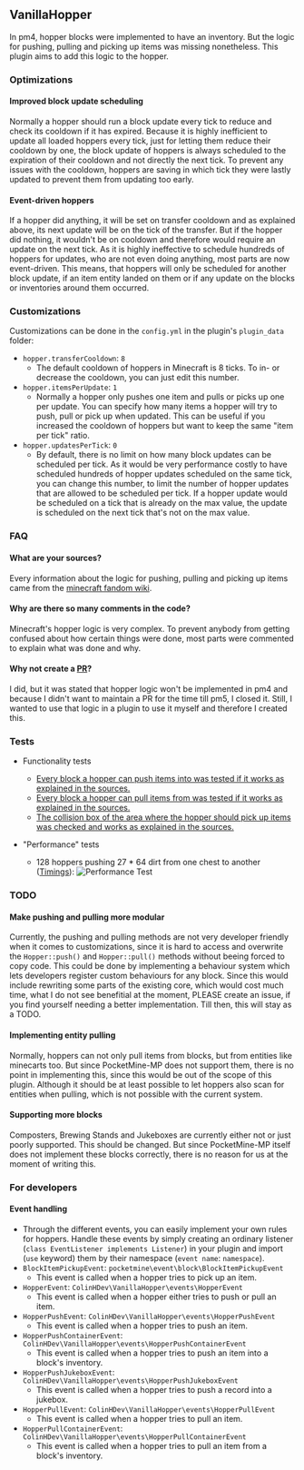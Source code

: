 ## VanillaHopper
In pm4, hopper blocks were implemented to have an inventory. But the logic for pushing, pulling and picking up items was missing nonetheless.
This plugin aims to add this logic to the hopper.

### Optimizations
#### Improved block update scheduling
Normally a hopper should run a block update every tick to reduce and check its cooldown if it has expired.
Because it is highly inefficient to update all loaded hoppers every tick, just for letting them reduce their cooldown by one, the block update of hoppers is always scheduled to the expiration of their cooldown and not directly the next tick.
To prevent any issues with the cooldown, hoppers are saving in which tick they were lastly updated to prevent them from updating too early.

#### Event-driven hoppers
If a hopper did anything, it will be set on transfer cooldown and as explained above, its next update will be on the tick of the transfer. But if the hopper did nothing, it wouldn't be on cooldown and therefore would require an update on the next tick.
As it is highly ineffective to schedule hundreds of hoppers for updates, who are not even doing anything, most parts are now event-driven.
This means, that hoppers will only be scheduled for another block update, if an item entity landed on them or if any update on the blocks or inventories around them occurred. 

### Customizations
Customizations can be done in the `config.yml` in the plugin's `plugin_data` folder:
- `hopper.transferCooldown`: `8`
  - The default cooldown of hoppers in Minecraft is 8 ticks. To in- or decrease the cooldown, you can just edit this number.
- `hopper.itemsPerUpdate`: `1`
  - Normally a hopper only pushes one item and pulls or picks up one per update. You can specify how many items a hopper will try to push, pull or pick up when updated.
    This can be useful if you increased the cooldown of hoppers but want to keep the same "item per tick" ratio.
- `hopper.updatesPerTick`: `0`
  - By default, there is no limit on how many block updates can be scheduled per tick.
    As it would be very performance costly to have scheduled hundreds of hopper updates scheduled on the same tick, you can change this number, to limit the number of hopper updates that are allowed to be scheduled per tick.
    If a hopper update would be scheduled on a tick that is already on the max value, the update is scheduled on the next tick that's not on the max value.

### FAQ
#### What are your sources?
Every information about the logic for pushing, pulling and picking up items came from the [minecraft fandom wiki](https://minecraft.fandom.com/wiki/Hopper).

#### Why are there so many comments in the code?
Minecraft's hopper logic is very complex. To prevent anybody from getting confused about how certain things were done, most parts were commented to explain what was done and why.

#### Why not create a [PR](https://github.com/pmmp/PocketMine-MP/pull/4416)?
I did, but it was stated that hopper logic won't be implemented in pm4 and because I didn't want to maintain a PR for the time till pm5, I closed it.
Still, I wanted to use that logic in a plugin to use it myself and therefore I created this.

### Tests
- Functionality tests
  - [Every block a hopper can push items into was tested if it works as explained in the sources.](https://www.youtube.com/watch?v=4gSyuViaPaU)
  - [Every block a hopper can pull items from was tested if it works as explained in the sources.](https://www.youtube.com/watch?v=6NWvr6Kv88E)
  - [The collision box of the area where the hopper should pick up items was checked and works as explained in the sources.](https://www.youtube.com/watch?v=hVEPiK9KWkA)

- "Performance" tests
  - 128 hoppers pushing 27 * 64 dirt from one chest to another ([Timings](https://timings.pmmp.io/?id=158627)):
    ![Performance Test](https://user-images.githubusercontent.com/54852588/131256515-3611c594-08e1-45a1-8bd2-3ebbaf141c8a.png)

### TODO
#### Make pushing and pulling more modular
Currently, the pushing and pulling methods are not very developer friendly when it comes to customizations, since it is hard to access and overwrite the `Hopper::push()` and `Hopper::pull()` methods without beeing forced to copy code.
This could be done by implementing a behaviour system which lets developers register custom behaviours for any block.
Since this would include rewriting some parts of the existing core, which would cost much time, what I do not see benefitial at the moment, PLEASE create an issue, if you find yourself needing a better implementation. Till then, this will stay as a TODO.

#### Implementing entity pulling
Normally, hoppers can not only pull items from blocks, but from entities like minecarts too.
But since PocketMine-MP does not support them, there is no point in implementing this, since this would be out of the scope of this plugin.
Although it should be at least possible to let hoppers also scan for entities when pulling, which is not possible with the current system.

#### Supporting more blocks
Composters, Brewing Stands and Jukeboxes are currently either not or just poorly supported. This should be changed.
But since PocketMine-MP itself does not implement these blocks correctly, there is no reason for us at the moment of writing this.

### For developers
#### Event handling
- Through the different events, you can easily implement your own rules for hoppers.
  Handle these events by simply creating an ordinary listener (`class EventListener implements Listener`) in your plugin and import (`use` keyword) them by their namespace (`event name`: `namespace`).
- `BlockItemPickupEvent`: `pocketmine\event\block\BlockItemPickupEvent`
  - This event is called when a hopper tries to pick up an item.
- `HopperEvent`: `ColinHDev\VanillaHopper\events\HopperEvent`
  - This event is called when a hopper either tries to push or pull an item.
- `HopperPushEvent`: `ColinHDev\VanillaHopper\events\HopperPushEvent`
  - This event is called when a hopper tries to push an item.
- `HopperPushContainerEvent`: `ColinHDev\VanillaHopper\events\HopperPushContainerEvent`
  - This event is called when a hopper tries to push an item into a block's inventory.
- `HopperPushJukeboxEvent`: `ColinHDev\VanillaHopper\events\HopperPushJukeboxEvent`
  - This event is called when a hopper tries to push a record into a jukebox.
- `HopperPullEvent`: `ColinHDev\VanillaHopper\events\HopperPullEvent`
  - This event is called when a hopper tries to pull an item.
- `HopperPullContainerEvent`: `ColinHDev\VanillaHopper\events\HopperPullContainerEvent`
  - This event is called when a hopper tries to pull an item from a block's inventory.